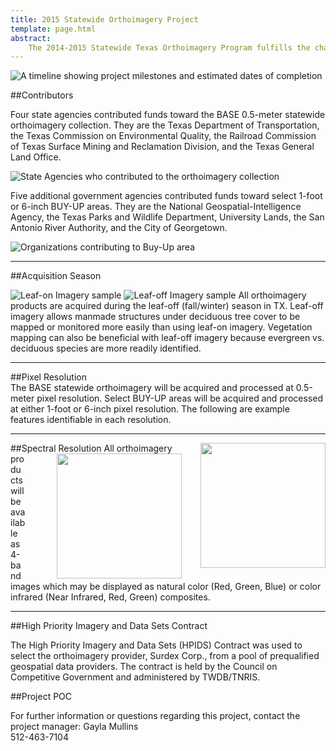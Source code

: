 ```yaml
---
title: 2015 Statewide Orthoimagery Project
template: page.html
abstract: 
    The 2014-2015 Statewide Texas Orthoimagery Program fulfills the charge led by TNRIS to develop aerial imagery statewide as a base map resource for state, regional, and local government entities. This program regularly acquires consistent and updated aerial imagery in order to develop geospatial products throughout Texas. These data are used to identify current conditions, features, and changes on the ground serving as a base of reference for other map information.
---
```


![A timeline showing project milestones and estimated dates of completion](/images/statewide-orthoimagery/timeline_2.jpg)

##Contributors

Four state agencies contributed funds toward the BASE 0.5-meter statewide orthoimagery collection. They are the Texas Department of Transportation, the Texas Commission on Environmental Quality, the Railroad Commission of Texas Surface Mining and Reclamation Division, and the Texas General Land Office.

![State Agencies who contributed to the orthoimagery collection](/images/statewide-orthoimagery/statewide_contributors.jpg)

Five additional government agencies contributed funds toward select 1-foot or 6-inch BUY-UP areas. They are the National Geospatial-Intelligence Agency, the Texas Parks and Wildlife Department, University Lands, the San Antonio River Authority, and the City of Georgetown.


![Organizations contributing to Buy-Up area](/images/statewide-orthoimagery/buyup_contributors.jpg)
***
##Acquisition Season

![Leaf-on Imagery sample](/images/statewide-orthoimagery/season_leafon.jpg)
![Leaf-off Imagery sample](/images/statewide-orthoimagery/season_leafoff.jpg)
All orthoimagery products are acquired during the leaf-off (fall/winter) season in TX. Leaf-off imagery allows manmade structures under deciduous tree cover to be mapped or monitored more easily than using leaf-on imagery. Vegetation mapping can also be beneficial with leaf-off imagery because evergreen vs. deciduous species are more readily identified.
***
##Pixel Resolution	
The BASE statewide orthoimagery will be acquired and processed at 0.5-meter pixel resolution. Select BUY-UP areas will be acquired and processed at either 1-foot or 6-inch pixel resolution. The following are example features identifiable in each resolution.
***
##Spectral Resolution
<img style="margin-left: 30px;" src="http://www.tnris.org/sites/default/files/spectral_IR.jpg" align="right" width="200"><img style="margin-left: 50px;" src="http://www.tnris.org/sites/default/files/spectral_NC.jpg" align="right" width="200">All orthoimagery products will be available as 4-band images which may be displayed as natural color (Red, Green, Blue) or color infrared (Near Infrared, Red, Green) composites.

***

##High Priority Imagery and Data Sets Contract

The High Priority Imagery and Data Sets (HPIDS) Contract was used to select the orthoimagery provider, Surdex Corp., from a pool of prequalified geospatial data providers. The contract is held by the Council on Competitive Government and administered by TWDB/TNRIS.

##Project POC

For further information or questions regarding this project, contact the project manager:
Gayla Mullins<br>
512-463-7104